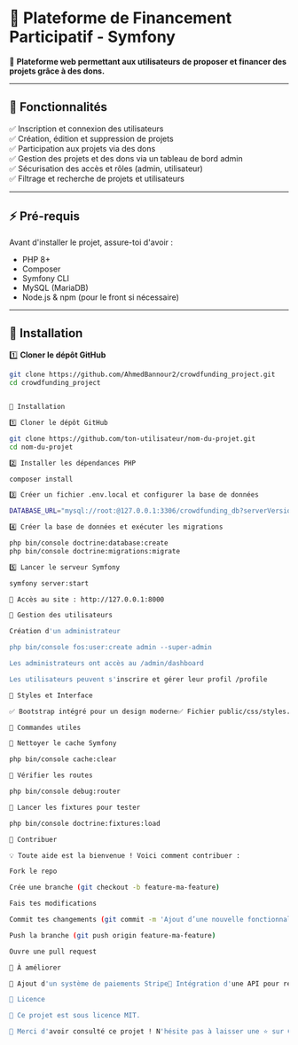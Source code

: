 # 🎯 Plateforme de Financement Participatif - Symfony

🚀 **Plateforme web permettant aux utilisateurs de proposer et financer des projets grâce à des dons.**  

---

## 📌 Fonctionnalités  

✅ Inscription et connexion des utilisateurs  
✅ Création, édition et suppression de projets  
✅ Participation aux projets via des dons  
✅ Gestion des projets et des dons via un tableau de bord admin  
✅ Sécurisation des accès et rôles (admin, utilisateur)  
✅ Filtrage et recherche de projets et utilisateurs  

---

## ⚡️ **Pré-requis**  

Avant d'installer le projet, assure-toi d'avoir :  
- PHP 8+  
- Composer  
- Symfony CLI  
- MySQL (MariaDB)  
- Node.js & npm (pour le front si nécessaire)  

---

## 🚀 **Installation**  

1️⃣ **Cloner le dépôt GitHub**  
```bash
git clone https://github.com/AhmedBannour2/crowdfunding_project.git
cd crowdfunding_project


🚀 Installation

1️⃣ Cloner le dépôt GitHub

git clone https://github.com/ton-utilisateur/nom-du-projet.git
cd nom-du-projet

2️⃣ Installer les dépendances PHP

composer install

3️⃣ Créer un fichier .env.local et configurer la base de données

DATABASE_URL="mysql://root:@127.0.0.1:3306/crowdfunding_db?serverVersion=10.4"

4️⃣ Créer la base de données et exécuter les migrations

php bin/console doctrine:database:create
php bin/console doctrine:migrations:migrate

5️⃣ Lancer le serveur Symfony

symfony server:start

🔹 Accès au site : http://127.0.0.1:8000

🔑 Gestion des utilisateurs

Création d'un administrateur

php bin/console fos:user:create admin --super-admin

Les administrateurs ont accès au /admin/dashboard

Les utilisateurs peuvent s'inscrire et gérer leur profil /profile

🎨 Styles et Interface

✅ Bootstrap intégré pour un design moderne✅ Fichier public/css/styles.css pour les personnalisations

🔧 Commandes utiles

📌 Nettoyer le cache Symfony

php bin/console cache:clear

📌 Vérifier les routes

php bin/console debug:router

📌 Lancer les fixtures pour tester

php bin/console doctrine:fixtures:load

🤝 Contribuer

💡 Toute aide est la bienvenue ! Voici comment contribuer :

Fork le repo

Crée une branche (git checkout -b feature-ma-feature)

Fais tes modifications

Commit tes changements (git commit -m 'Ajout d’une nouvelle fonctionnalité')

Push la branche (git push origin feature-ma-feature)

Ouvre une pull request

📝 À améliorer

📌 Ajout d'un système de paiements Stripe📌 Intégration d'une API pour récupérer des statistiques avancées📌 Ajout d'un système de notifications

📜 Licence

📄 Ce projet est sous licence MIT.

🎉 Merci d'avoir consulté ce projet ! N'hésite pas à laisser une ⭐ sur GitHub ! 🚀#   c r o w d f u n d i n g _ p r o j e c t 
 
 
